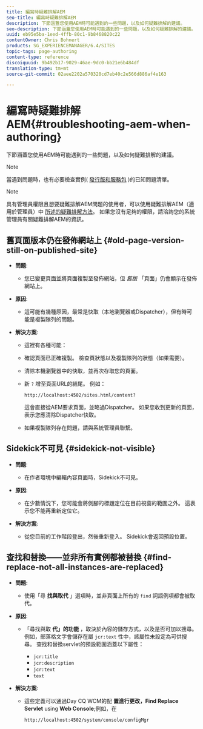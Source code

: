```yaml
---
title: 編寫時疑難排解AEM
seo-title: 編寫時疑難排解AEM
description: 下節涵蓋您使用AEM時可能遇到的一些問題，以及如何疑難排解的建議。
seo-description: 下節涵蓋您使用AEM時可能遇到的一些問題，以及如何疑難排解的建議。
uuid: eb95e5ba-1eed-4ffb-80c1-9b8468820c22
contentOwner: Chris Bohnert
products: SG_EXPERIENCEMANAGER/6.4/SITES
topic-tags: page-authoring
content-type: reference
discoiquuid: 9b492b17-9029-46ae-9dc0-bb21e6b484df
translation-type: tm+mt
source-git-commit: 02aee2202a570320cd7eb40c2e566d886af4e163

---
```



# 編寫時疑難排解AEM{#troubleshooting-aem-when-authoring}

下節涵蓋您使用AEM時可能遇到的一些問題，以及如何疑難排解的建議。

>[!NOTE]
>
>當遇到問題時，也有必要檢查實例( [發行版和服務包](/help/release-notes/known-issues.md) )的已知問題清單。

>[!NOTE]
>
>具有管理員權限且想要疑難排解AEM問題的使用者，可以使用疑難排解AEM（適用於管理員）中 [所述的疑難排解方法](/help/sites-administering/troubleshoot.md)。 如果您沒有足夠的權限，請洽詢您的系統管理員有關疑難排解AEM的資訊。

## 舊頁面版本仍在發佈網站上 {#old-page-version-still-on-published-site}

* **問題**:

   * 您已變更頁面並將頁面複製至發佈網站，但 *舊版* 「頁面」仍會顯示在發佈網站上。

* **原因**:

   * 這可能有幾種原因，最常是快取（本地瀏覽器或Dispatcher），但有時可能是複製隊列的問題。

* **解決方案**:

   * 這裡有各種可能：
   * 確認頁面已正確複製。 檢查頁狀態以及複製隊列的狀態（如果需要）。
   * 清除本機瀏覽器中的快取，並再次存取您的頁面。
   * 新 `?` 增至頁面URL的結尾。 例如：

      `http://localhost:4502/sites.html/content?`

      這會直接從AEM要求頁面，並略過Dispatcher。 如果您收到更新的頁面，表示您應清除Dispatcher快取。

   * 如果複製隊列存在問題，請與系統管理員聯繫。

## Sidekick不可見 {#sidekick-not-visible}

* **問題**:

   * 在作者環境中編輯內容頁面時，Sidekick不可見。

* **原因**:

   * 在少數情況下，您可能會將側腳的標題定位在目前視窗的範圍之外。 這表示您不能再重新定位它。

* **解決方案**:

   * 從您目前的工作階段登出，然後重新登入。 Sidekick會返回預設位置。

## 查找和替換——並非所有實例都被替換 {#find-replace-not-all-instances-are-replaced}

* **問題:**

   * 使用「尋 **找與取代** 」選項時，並非頁面上所有的 `find` 詞語例項都會被取代。

* **原因**:

   * 「尋找與取 **代」的功能** ，取決於內容的儲存方式，以及是否可加以搜尋。 例如，部落格文字會儲存在屬 `jcr:text` 性中，該屬性未設定為可供搜尋。 查找和替換servlet的預設範圍涵蓋以下屬性：

      * `jcr:title`
      * `jcr:description`
      * `jcr:text`
      * `text`

* **解決方案**:

   * 這些定義可以通過Day CQ WCM的配 **置進行更改，Find Replace Servlet** using **Web Console**;例如，在

      `http://localhost:4502/system/console/configMgr`

